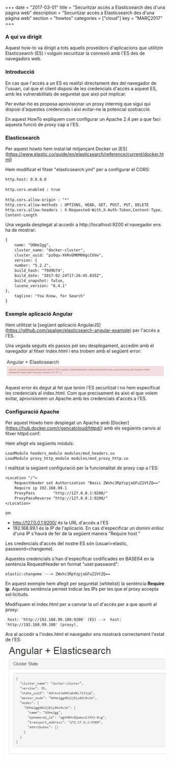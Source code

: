 +++
date        = "2017-03-01"
title       = "Securitzar accés a Elasticsearch des d'una pàgina web"
description = "Securitzar accés a Elasticsearch des d'una pàgina web"
section     = "howtos"
categories  = ["cloud"]
key         = "MARÇ2017"
+++

### A qui va dirigit

Aquest how-to va dirigit a tots aquells proveïdors d'aplicacions que utilitzin Elasticsearch (ES) i vulguin securitzar la connexió amb l'ES des de navegadors web.

### Introducció

En cas que l'accés a un ES es realitzi directament des del navegador de l'usuari, cal que el client disposi de les credencials d'accés a aquest ES, amb les vulnerabilitats de seguretat que això pot implicar.

Per evitar-ho es proposa aprovisionar un proxy intermig que sigui qui disposi d'aquestes credencials i així evitar-ne la potencial sostracció.

En aquest HowTo expliquem com configurar un Apache 2.4 per a que faci aquesta funció de proxy cap a l'ES.

### Elasticsearch

Per aquest howto hem instal·lat mitjançant Docker un [ES] (https://www.elastic.co/guide/en/elasticsearch/reference/current/docker.html)

Hem modificat el fitxer "elasticsearch.yml" per a configurar el CORS:

	http.host: 0.0.0.0

	http.cors.enabled : true
	 
	http.cors.allow-origin : "*"
	http.cors.allow-methods : OPTIONS, HEAD, GET, POST, PUT, DELETE
	http.cors.allow-headers : X-Requested-With,X-Auth-Token,Content-Type, Content-Length

Una vegada desplegat al accedir a http://localhost:9200 el navegador ens ha de mostrar:

	{
		name: "OOHe2gg",
		cluster_name: "docker-cluster",
		cluster_uuid: "pzOqu-XkRvGMKM08gcCUVw",
		version: {
		number: "5.2.2",
		build_hash: "f9d9b74",
		build_date: "2017-02-24T17:26:45.835Z",
		build_snapshot: false,
		lucene_version: "6.4.1"
	},
		tagline: "You Know, for Search"
	}
	
### Exemple aplicació Angular

Hem utilitzat la [següent aplicació AngularJS] (https://github.com/spalger/elasticsearch-angular-example) per l'accés a l'ES.

Una vegada seguits els passos pel seu desplegament, accedim amb el navegador al fitxer index.html i ens trobem amb el següent error:

![](/related/canigo/howto/imatges/20170301.JPG)

Aquest error és degut al fet que tenim l'ES securitzat i no hem especificat les credencials al index.html. Com que precisament és això el que volem evitar, aprovisionem un Apache amb les credencials d'accés a l'ES.

### Configuració Apache

Per aquest Howto hem desplegat un Apache amb [Docker] (https://hub.docker.com/r/gencatcloud/httpd/) amb els següents canvis al fitxer httpd.conf:

Hem afegit els següents mòduls:
	
	LoadModule headers_module modules/mod_headers.so
	LoadModule proxy_http_module modules/mod_proxy_http.so
	
I realitzat la següent configuració per la funcionalitat de proxy cap a l'ES:

	<Location "/">
		RequestHeader set Authorization "Basic ZWxhc3RpYzpjaGFuZ2VtZQ=="
		Require ip 192.168.99.1
		ProxyPass        "http://127.0.0.1:9200/"
		ProxyPassReverse "http://127.0.0.1:9200/"
	</Location>

on
* http://127.0.0.1:9200/ és la URL d'accés a l'ES
* 192.168.99.1 és la IP de l'aplicació. En cas d'especificar un domini enlloc d'una IP s'haurà de fer de la següent manera "Require host <domini>"

Les credencials d'accés del nostre ES són (usuari=elastic, password=changeme).

Aquestes credencials s'han d'especificar codificades en BASE64 en la sentència RequestHeader en format "user:password":

	elastic:changeme ---> ZWxhc3RpYzpjaGFuZ2VtZQ==
	
En aquest exemple hem afegit per seguretat (whitelist) la sentència **Require ip**. Aquesta sentència permet indicar les IPs per les que el proxy accepta sol·licituds.
	
Modifiquem el index.html per a canviar la url d'accés per a que apunti al proxy:

	 host: 'http://192.168.99.100:9200' (ES) -->  host: 'http://192.168.99.100' (proxy),
	 
Ara al accedir a l'index.html el navegador ens mostrarà correctament l'estat de l'ES:

![](/related/canigo/howto/imatges/20170302.JPG)
